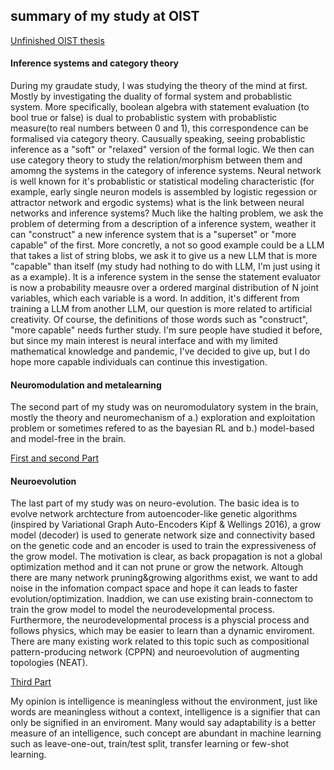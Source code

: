 ## summary of my study at OIST
[Unfinished OIST thesis](https://drive.google.com/file/d/1jariPMU7iGL-CjnGvYbMNb_OPeQ67wKm/view?usp=sharing)


#### Inference systems and category theory
During my graudate study, I was studying the theory of the mind at first. Mostly by investigating the duality of formal system and probablistic system. More specifically, boolean algebra with statement evaluation (to bool true or false) is dual to probablistic system with probablistic measure(to real numbers between 0 and 1), this correspondence can be formalised via category theory. Causually speaking, seeing probablistic inference as a "soft" or "relaxed" version of the formal logic. We then can use category theory to study the relation/morphism between them and amomng the systems in the category of inference systems. Neural network is well known for it's probablistic or statistical modeling characteristic (for example, early single neuron models is assembled by logistic regession or attractor network and ergodic systems) what is the link between neural networks and inference systems? Much like the halting problem, we ask the problem of determing from a description of a inference system, weather it can "construct" a new inference system that is a "superset" or "more capable" of the first. More concretly, a not so good example could be a LLM that takes a list of string blobs, we ask it to give us a new LLM that is more "capable" than itself (my study had nothing to do with LLM, I'm just using it as a example). It is a inference system in the sense the statement evaluator is now a probability meausre over a ordered marginal distribution of N joint variables, which each variable is a word. In addition, it's different from training a LLM from another LLM, our question is more related to artificial creativity. Of course, the definitions of those words such as "construct", "more capable" needs further study. I'm sure people have studied it before, but since my main interest is neural interface and with my limited mathematical knowledge and pandemic, I've decided to give up, but I do hope more capable individuals can continue this investigation.

#### Neuromodulation and metalearning
The second part of my study was on neuromodulatory system in the brain, mostly the theory and neuromechanism of a.) exploration and exploitation problem or sometimes refered to as the bayesian RL and b.) model-based and model-free in the brain. 

[First and second Part](https://docs.google.com/presentation/d/1jPPnCfTKtLa-FB4haYS3q-Nw1tRfzGPv/edit?usp=sharing&ouid=112627724459090659537&rtpof=true&sd=true)


#### Neuroevolution
The last part of my study was on neuro-evolution. The basic idea is to evolve network archtecture from autoencoder-like genetic algorithms (inspired by Variational Graph Auto-Encoders Kipf & Wellings 2016), a grow model (decoder) is used to generate network size and connectivity based on the genetic code and an encoder is used to train the expressiveness of the grow model. The motivation is clear, as back propagation is not a global optimization method and it can not prune or grow the network. Altough there are many network pruning&growing algorithms exist, we want to add noise in the infomation compact space and hope it can leads to faster evolution/optimization. Inaddion, we can use existing brain-connectom to train the grow model to model the neurodevelopmental process. Furthermore, the neurodevelopmental process is a physcial process and follows physics, which may be easier to learn than a dynamic enviroment. There are many existing work related to this topic such as compositional pattern-producing network (CPPN) and neuroevolution of augmenting topologies (NEAT).

[Third Part](https://docs.google.com/presentation/d/1sCNji51QUQItBJBHxFXrNFq6mAAnAGI1/edit?usp=sharing&ouid=112627724459090659537&rtpof=true&sd=true)


My opinion is intelligence is meaningless without the environment, just like words are meaningless without a context, intelligence is a signifier that can only be signified in an enviroment. Many would say adaptability is a better measure of an intelligence, such concept are abundant in machine learning such as leave-one-out, train/test split, transfer learning or few-shot learning.   
